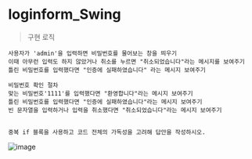 # loginform_Swing

> 구현 로직
```
사용자가 'admin'을 입력하면 비밀번호를 물어보는 창을 띄우기
이때 아무런 입력도 하지 않았거나 취소를 누르면 "취소되었습니다"라는 메시지를 보여주기
틀린 비밀번호를 입력했다면 "인증에 실패하였습니다" 라는 메시지 보여주기

비밀번호 확인 절차
맞는 비밀번호'1111'를 입력했다면 "환영합니다"라는 메시지 보여주기
틀린 비밀번호를 입력했다면 "인증에 실패하였습니다"라는 메시지 보여주기
빈 문자열을 입력하거나 입력을 취소했다면 "취소되었습니다"라는 메시지 보여주기


중복 if 블록을 사용하고 코드 전체의 가독성을 고려해 답안을 작성하시오.
```
![image](\image25.PNG)
